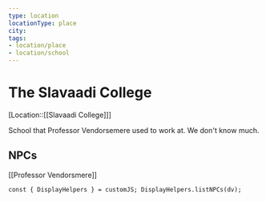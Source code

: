 ```yaml
---
type: location
locationType: place
city:
tags: 
- location/place
- location/school
---
```


# The Slavaadi College

[Location::[[Slavaadi College]]]

School that Professor Vendorsemere used to work at. We don't know much. 

## NPCs
[[Professor Vendorsmere]]

```dataviewjs
const { DisplayHelpers } = customJS; DisplayHelpers.listNPCs(dv);
```


